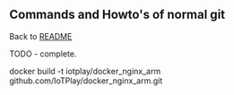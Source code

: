 ## Commands and Howto's of normal git

Back to [README](../README.md)

TODO - complete.

docker build -t iotplay/docker_nginx_arm github.com/IoTPlay/docker_nginx_arm.git
